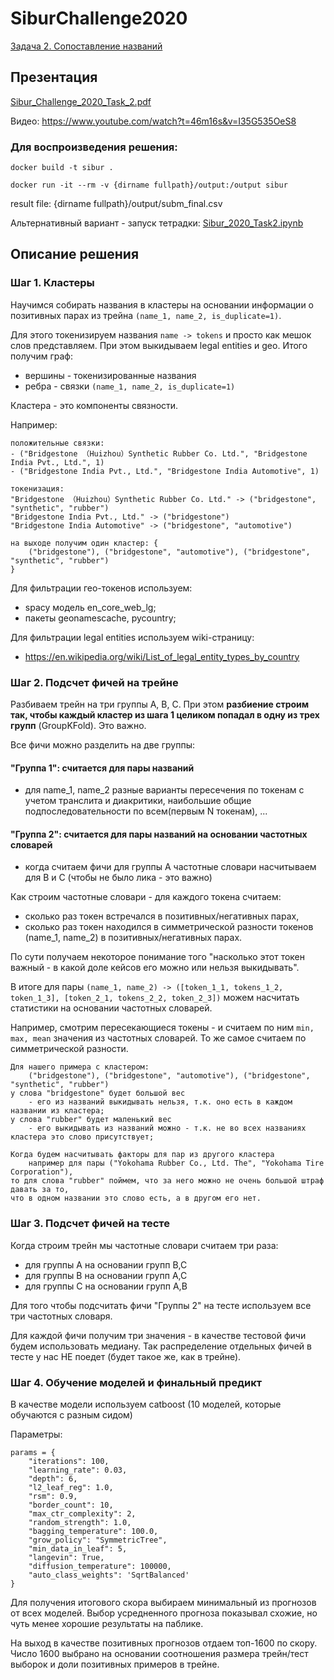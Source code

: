 # SiburChallenge2020

[Задача 2. Сопоставление названий](https://sibur.ai-community.com/competitions/4/tasks/12)

## Презентация

[Sibur_Challenge_2020_Task_2.pdf](Sibur_Challenge_2020_Task_2.pdf)

Видео: https://www.youtube.com/watch?t=46m16s&v=I35G535OeS8


### Для воспроизведения решения:

```
docker build -t sibur .

docker run -it --rm -v {dirname fullpath}/output:/output sibur
```

result file: {dirname fullpath}/output/subm_final.csv

Альтернативный вариант - запуск тетрадки: [Sibur_2020_Task2.ipynb](Sibur_2020_Task2.ipynb)

## Описание решения

### Шаг 1. Кластеры
Научимся собирать названия в кластеры на основании информации о позитивных парах из трейна `(name_1, name_2, is_duplicate=1)`.

Для этого токенизируем названия `name -> tokens` и просто как мешок слов представляем. При этом выкидываем legal entities и geo.
Итого получим граф:
- вершины - токенизированные названия
- ребра - связки `(name_1, name_2, is_duplicate=1)`

Кластера - это компоненты связности.

Например:
```
положительные связки:
- ("Bridgestone （Huizhou）Synthetic Rubber Co. Ltd.", "Bridgestone India Pvt., Ltd.", 1)
- ("Bridgestone India Pvt., Ltd.", "Bridgestone India Automotive", 1)

токенизация:
"Bridgestone （Huizhou）Synthetic Rubber Co. Ltd." -> ("bridgestone", "synthetic", "rubber")
"Bridgestone India Pvt., Ltd." -> ("bridgestone")
"Bridgestone India Automotive" -> ("bridgestone", "automotive")

на выходе получим один кластер: {
    ("bridgestone"), ("bridgestone", "automotive"), ("bridgestone", "synthetic", "rubber")
}
```

Для фильтрации гео-токенов используем:
- spacy модель en_core_web_lg;
- пакеты geonamescache, pycountry;

Для фильтрации legal entities используем wiki-страницу:
- https://en.wikipedia.org/wiki/List_of_legal_entity_types_by_country


### Шаг 2. Подсчет фичей на трейне
Разбиваем трейн на три группы A, B, C. При этом **разбиение строим так, чтобы каждый кластер из шага 1 целиком попадал в одну из трех групп** (GroupKFold). Это важно.

Все фичи можно разделить на две группы:

#### "Группа 1": считается для пары названий
- для name_1, name_2 разные варианты пересечения по токенам с учетом транслита и диакритики, наибольшие общие подпоследовательности по всем(первым N токенам), ...

#### "Группа 2": считается для пары названий на основании частотных словарей
- когда считаем фичи для группы А частотные словари насчитываем для B и C (чтобы не было лика - это важно)

Как строим частотные словари - для каждого токена считаем:
- сколько раз токен встречался в позитивных/негативных парах,
- сколько раз токен находился в симметрической разности токенов (name_1, name_2) в позитивных/негативных парах.

По сути получаем некоторое понимание того "насколько этот токен важный - в какой доле кейсов его можно или нельзя выкидывать".

В итоге для пары `(name_1, name_2) -> ([token_1_1, tokens_1_2, token_1_3], [token_2_1, tokens_2_2, token_2_3])` можем насчитать статистики на основании частотных словарей.

Например, смотрим пересекающиеся токены - и считаем по ним `min, max, mean` значения из частотных словарей. То же самое считаем по симметрической разности.

```
Для нашего примера с кластером:
    ("bridgestone"), ("bridgestone", "automotive"), ("bridgestone", "synthetic", "rubber")
у слова "bridgestone" будет большой вес
    - его из названий выкидывать нельзя, т.к. оно есть в каждом названии из кластера;
у слова "rubber" будет маленький вес
    - его выкидывать из названий можно - т.к. не во всех названиях кластера это слово присутствует;

Когда будем насчитывать факторы для пар из другого кластера
    например для пары ("Yokohama Rubber Co., Ltd. The", "Yokohama Tire Corporation"),
то для слова "rubber" поймем, что за него можно не очень большой штраф давать за то,
что в одном названии это слово есть, а в другом его нет.
```

### Шаг 3. Подсчет фичей на тесте

Когда строим трейн мы частотные словари считаем три раза:
- для группы А на основании групп B,C
- для группы B на основании групп A,C
- для группы C на основании групп A,B

Для того чтобы подсчитать фичи "Группы 2" на тесте используем все три частотных словаря.

Для каждой фичи получим три значения - в качестве тестовой фичи будем использовать медиану. Так распределение отдельных фичей в тесте у нас НЕ поедет (будет такое же, как в трейне).

### Шаг 4. Обучение моделей и финальный предикт

В качестве модели используем catboost (10 моделей, которые обучаются с разным сидом)

Параметры:
```
params = {
    "iterations": 100,
    "learning_rate": 0.03,
    "depth": 6,
    "l2_leaf_reg": 1.0,
    "rsm": 0.9,
    "border_count": 10,
    "max_ctr_complexity": 2,
    "random_strength": 1.0,
    "bagging_temperature": 100.0,
    "grow_policy": "SymmetricTree",
    "min_data_in_leaf": 5,
    "langevin": True,
    "diffusion_temperature": 100000,
    "auto_class_weights": 'SqrtBalanced'
}
```
Для получения итогового скора выбираем минимальный из прогнозов от всех моделей. Выбор усредненного прогноза показывал схожие, но чуть менее хорошие результаты на паблике.

На выход в качестве позитивных прогнозов отдаем топ-1600 по скору. Число 1600 выбрано на основании соотношения размера трейн/тест выборок и доли позитивных примеров в трейне.

